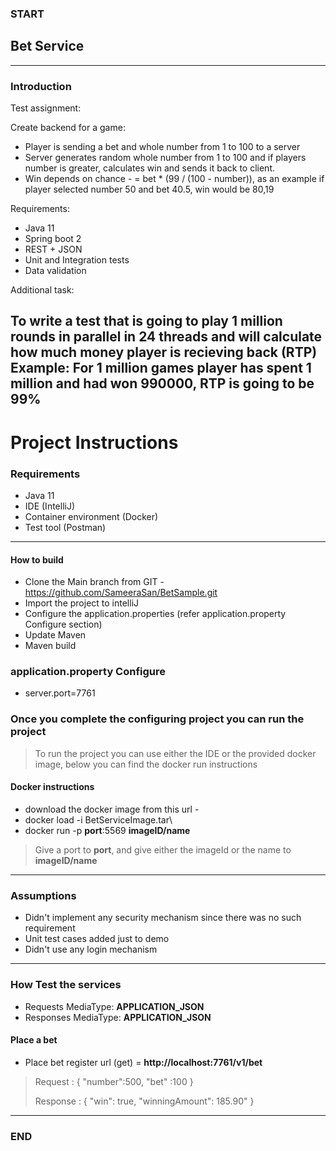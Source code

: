 ### START

## Bet Service
---
### Introduction

Test assignment:

Create backend for a game:

* Player is sending a bet and whole number from 1 to 100 to a server
* Server generates random whole number from 1 to 100 and if players number is greater, calculates win and sends it back to client.
* Win depends on chance - = bet * (99 / (100 - number)), as an example if player selected number 50 and bet 40.5, win would be 80,19

Requirements:

* Java 11
* Spring boot 2
* REST + JSON
* Unit and Integration tests
* Data validation

Additional task:

To write a test that is going to play 1 million rounds in parallel in 24 threads and will calculate how much money player is recieving back (RTP)
Example: For 1 million games player has spent 1 million and had won 990000, RTP is going to be 99%
---

# Project Instructions

### Requirements

- Java 11
- IDE (IntelliJ)
- Container environment (Docker)
- Test tool (Postman)
---

#### How to build

- Clone the Main branch from  GIT - https://github.com/SameeraSan/BetSample.git
- Import the project to intelliJ
- Configure the application.properties (refer application.property Configure section)
- Update Maven
- Maven build

### application.property Configure

- server.port=7761

### Once you complete the configuring project you can run the project 
> To run the project you can use either the IDE or the provided docker image, below you can find the docker run instructions
> 
#### Docker instructions

- download the docker image from this url - 
- docker load -i BetServiceImage.tar\
- docker run -p **port**:5569 **imageID/name**
> Give a port to **port**, and give either the imageId or the name to **imageID/name**

--- 

### Assumptions
- Didn't implement any security mechanism since there was no such requirement
- Unit test cases added just to demo
- Didn't use any login mechanism

---

### How Test the services

- Requests MediaType: **APPLICATION_JSON**
- Responses MediaType: **APPLICATION_JSON**

#### Place a bet
- Place bet register url (get) = **http://localhost:7761/v1/bet**
> Request : {
"number":500,
"bet" :100
}
> 
> Response : {
"win": true,
"winningAmount": 185.90"
}
> 

---

### END
